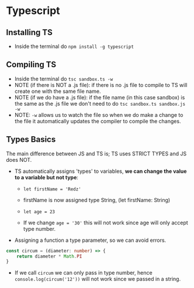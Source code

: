 # Typescript 

## Installing TS
* Inside the terminal do `npm install -g typescript`

## Compiling TS
* Inside the terminal do `tsc sandbox.ts -w`
* NOTE (if there is NOT a .js file): if there is no .js file to compile to TS will create one with the same file name.
* NOTE (if we do have a .js file): if the file name (in this case sandbox) is the same as the .js file we don't need to do `tsc sandbox.ts sandbox.js -w`
* NOTE: `-w` allows us to watch the file so when we do make a change to the file it automatically updates the compiler to compile the changes.

## Types Basics 
The main difference between JS and TS is; TS uses STRICT TYPES and JS does NOT.

* TS automatically assigns 'types' to variables, **we can change the value to a variable but not type**:
    * `let firstName = 'Redz'`
    * firstName is now assigned type String, (let firstName: String)

    * `let age = 23`
    * If we change `age = '30'` this will not work since age will only accept type number.

* Assigning a function a type parameter, so we can avoid errors.
```typescript 
const circum = (diameter: number) => {
    return diameter * Math.PI
} 
```
*  If we call `circum` we can only pass in type number, hence `console.log(circum('12'))` will not work since we passed in a string.
    
    



